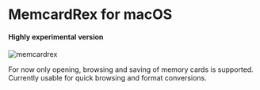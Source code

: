 # MemcardRex for macOS
#### Highly experimental version
![memcardrex](https://user-images.githubusercontent.com/8411572/282152903-a6bcb422-6edf-4d5a-be35-084a8d5fd040.png)

For now only opening, browsing and saving of memory cards is supported.<br>
Currently usable for quick browsing and format conversions.
